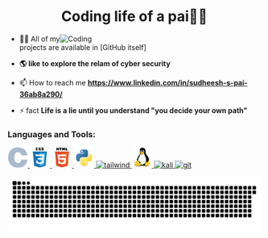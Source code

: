 <h1 align="center"><b>Coding life of a pai👨‍💻</b></h1>

<img align="right" alt="Coding" width="400" src="https://media3.giphy.com/media/v1.Y2lkPTc5MGI3NjExOHYxNDByY2h3bjZybjd0Z2V1OWM0NXp4MDVyZXhzZ3NtdTZueml4bSZlcD12MV9pbnRlcm5hbF9naWZfYnlfaWQmY3Q9Zw/tuCFp8rod0x3O/giphy.webp">


- 👨‍💻 All of my projects are available in [GitHub itself]

- **🌎 like to explore the relam of cyber security**

- 📫 How to reach me **https://www.linkedin.com/in/sudheesh-s-pai-36ab8a290/**

- ⚡ fact **Life is a lie until you understand "you decide your own  path"**

<h3 align="left">Languages and Tools:</h3>
<p align="left"> <a href="https://www.cprogramming.com/" target="_blank" rel="noreferrer"> <img src="https://raw.githubusercontent.com/devicons/devicon/master/icons/c/c-original.svg" alt="c" width="40" height="40"/> </a> <a href="https://www.w3schools.com/css/" target="_blank" rel="noreferrer"> <img src="https://raw.githubusercontent.com/devicons/devicon/master/icons/css3/css3-original-wordmark.svg" alt="css3" width="40" height="40"/> </a>  <a href="https://www.w3.org/html/" target="_blank" rel="noreferrer"> <img src="https://raw.githubusercontent.com/devicons/devicon/master/icons/html5/html5-original-wordmark.svg" alt="html5" width="40" height="40"/> </a>  <a href="https://www.python.org" target="_blank" rel="noreferrer"> <img src="https://raw.githubusercontent.com/devicons/devicon/master/icons/python/python-original.svg" alt="python" width="40" height="40"/> </a> <a href="https://tailwindcss.com/" target="_blank" rel="noreferrer"> <img src="https://www.vectorlogo.zone/logos/tailwindcss/tailwindcss-icon.svg" alt="tailwind" width="40" height="40"/> </a><a href="https://www.linux.org/" target="_blank" rel="noreferrer"> <img src="https://raw.githubusercontent.com/devicons/devicon/master/icons/linux/linux-original.svg" alt="linux" width="40" height="40"/> </a><a href="https://www.kali.org/get-kali/#kali-platforms" target="_blank" rel="noreferrer"> <img src="https://img.shields.io/badge/Kali-268BEE?style=for-the-badge&logo=kalilinux&logoColor=white"alt="kali" width="40" height="40"/> </a><a href="https://git-scm.com/" target="_blank" rel="noreferrer"> <img src="https://www.vectorlogo.zone/logos/git-scm/git-scm-icon.svg" alt="git" width="40" height="40"/> </a> </p>

![snake gif](https://github.com/Sudheeshspai/Sudheeshspai/blob/output/github-snake-dark.svg)
